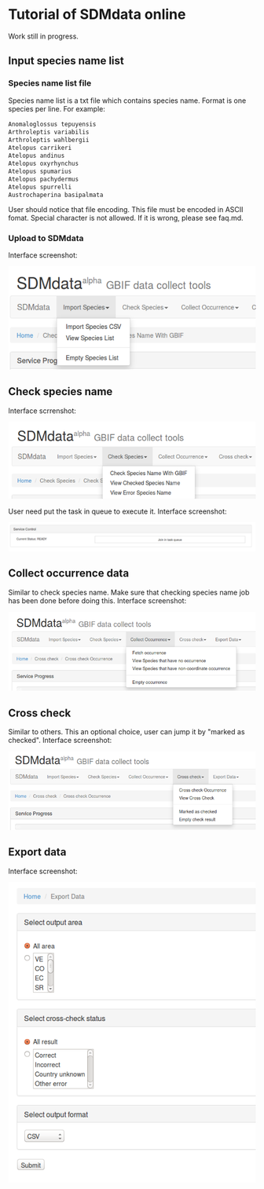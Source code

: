 # Tutorial of SDMdata online
Work still in progress.

## Input species name list
### Species name list file
Species name list is a txt file which contains species name. Format is one species per line. For example:

    Anomaloglossus tepuyensis
    Arthroleptis variabilis
    Arthroleptis wahlbergii
    Atelopus carrikeri
    Atelopus andinus
    Atelopus oxyrhynchus
    Atelopus spumarius
    Atelopus pachydermus
    Atelopus spurrelli
    Austrochaperina basipalmata

User should notice that file encoding. This file must be encoded in ASCII fomat. Special character is not allowed. If it is wrong, please see faq.md.

### Upload to SDMdata
Interface screenshot:

![](./upload_species.png)

## Check species name
Interface scrrenshot:

![](check_species_name.png)

User need put the task in queue to execute it.
Interface screenshot:

![](check_species_button.png)

## Collect occurrence data
Similar to check species name. Make sure that checking species name job has been done before doing this. Interface screenshot:

![](collect_occurrence.png)

## Cross check
Similar to others. This an optional choice, user can jump it by "marked as checked". Interface screenshot:

![](cross_check.png)

## Export data
Interface screenshot:

![](export_data.png)
